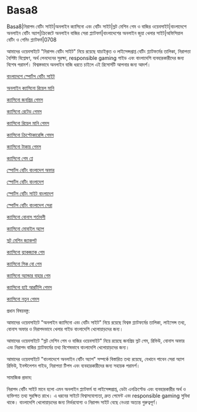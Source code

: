 # Basa8

Basa8|নিরাপদ বেটিং সাইট|অনলাইন ক্যাসিনো এবং বেটিং সাইট|স্লট মেশিন গেম ও বাজির ওয়েবসাইট|বাংলাদেশে অনলাইন বেটিং অ্যাপ|ক্রিকেটে অনলাইন বাজির সেরা প্ল্যাটফর্ম|বাংলাদেশের অনলাইন জুয়া খেলার সাইট|অফিসিয়াল বেটিং ও গেমিং প্ল্যাটফর্ম|0708

আমাদের ওয়েবসাইটে "নিরাপদ বেটিং সাইট" নিয়ে রয়েছে যাচাইকৃত ও লাইসেন্সপ্রাপ্ত বেটিং প্ল্যাটফর্মের তালিকা, নিরাপত্তা বৈশিষ্ট্য বিশ্লেষণ, অর্থ লেনদেনের সুরক্ষা, responsible gaming গাইড এবং বাংলাদেশি ব্যবহারকারীদের জন্য বিশেষ পরামর্শ। বিশ্বস্তভাবে অনলাইন বাজি ধরতে চাইলে এই রিসোর্সটি আপনার জন্য আদর্শ।

<a href="https://basa8vip.net/">বাংলাদেশে স্পোর্টস বেটিং সাইট</a>

<a href="https://basa8us.net/">অনলাইন ক্যাসিনো রিয়েল মানি</a>

<a href="https://basa8hub.com/">ক্যাসিনো জনপ্রিয় গেমস</a>

<a href="https://basa8hub.net/">ক্যাসিনো রেটেড গেমস</a>

<a href="https://basa8wap.net/">ক্যাসিনো রিয়েল মানি গেমস</a>

<a href="https://basa8wap.com/">ক্যাসিনো ক্রিপ্টোকারেন্সি গেমস</a>

<a href="https://basa8now.com/">ক্যাসিনো টাকায় গেমস</a>

<a href="https://basa8now.net/">ক্যাসিনো গেম প্লে</a>

<a href="https://basa8pro.com/">স্পোর্টস বেটিং বাংলাদেশ অফার</a>

<a href="https://basa8pro.net/">স্পোর্টস বেটিং বাংলাদেশ</a>

<a href="https://basa8vip.net/">স্পোর্টস বেটিং সাইট বাংলাদেশ</a>

<a href="https://basa8us.net/">স্পোর্টস বেটিং বাংলাদেশ সেরা</a>

<a href="https://basa8uk.com/">ক্যাসিনো বোনাস শর্তাবলী</a>

<a href="https://basa8uk.net/">ক্যাসিনো মোবাইল অ্যাপ</a>

<a href="https://basa8pc.com/">স্লট মেশিন জ্যাকপট</a>

<a href="https://basa8pc.net/">ক্যাসিনো ব্ল্যাকজ্যাক গেম</a>

<a href="https://basa8live.com/">ক্যাসিনো সিক বো গেম</a>

<a href="https://basa8live.net/">ক্যাসিনো অ্যান্ডার বাহার গেম</a>

<a href="https://basa8uk.com/">ক্যাসিনো হাই আরটিপি গেমস</a>

<a href="https://basa8uk.net/">ক্যাসিনো নতুন গেমস</a>

প্রধান বিষয়বস্তু:

আমাদের ওয়েবসাইটে "অনলাইন ক্যাসিনো এবং বেটিং সাইট" নিয়ে রয়েছে বিশ্বস্ত প্ল্যাটফর্মের তালিকা, লাইসেন্স তথ্য, বোনাস অফার ও নিরাপদভাবে খেলার গাইড বাংলাদেশি খেলোয়াড়দের জন্য।

আমাদের ওয়েবসাইটে "স্লট মেশিন গেম ও বাজির ওয়েবসাইট" নিয়ে রয়েছে জনপ্রিয় স্লট গেম, রিভিউ, বোনাস অফার এবং নিরাপদ বাজির প্ল্যাটফর্মের তথ্য বিশেষভাবে বাংলাদেশি খেলোয়াড়দের জন্য।

আমাদের ওয়েবসাইটে "বাংলাদেশে অনলাইন বেটিং অ্যাপ" সম্পর্কে বিস্তারিত তথ্য রয়েছে, যেখানে পাবেন সেরা অ্যাপ রিভিউ, ইনস্টলেশন গাইড, নিরাপত্তা টিপস এবং ব্যবহারকারীদের জন্য সহায়ক পরামর্শ।

সামাজিক প্রভাব:

নিরাপদ বেটিং সাইট মানে হলো এমন অনলাইন প্ল্যাটফর্ম যা লাইসেন্সপ্রাপ্ত, ডেটা এনক্রিপ্টেড এবং ব্যবহারকারীর অর্থ ও ব্যক্তিগত তথ্য সুরক্ষিত রাখে। এ ধরনের সাইটে বিশ্বাসযোগ্যতা, দ্রুত পেমেন্ট এবং responsible gaming সুবিধা থাকে। বাংলাদেশি খেলোয়াড়দের জন্য নির্ভরযোগ্য ও নিরাপদ সাইট বেছে নেওয়া অত্যন্ত গুরুত্বপূর্ণ।
